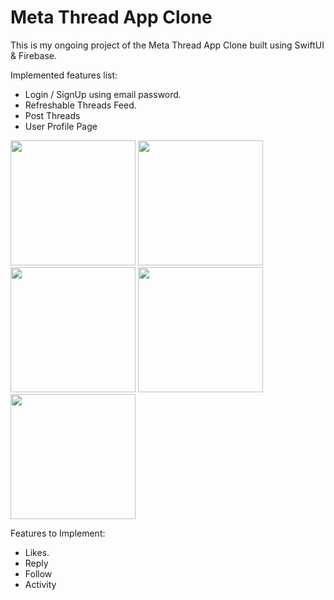 # Meta Thread App Clone

This is my ongoing project of the Meta Thread App Clone built using SwiftUI & Firebase.

Implemented features list:
* Login / SignUp using email password.
* Refreshable Threads Feed.
* Post Threads
* User Profile Page

<img src ="https://github.com/sultanhunter/ThreadsPro/assets/39861073/045a7912-21d4-4979-9dcf-bac3290c2280" width="200"  alt/>
<img src ="https://github.com/sultanhunter/ThreadsPro/assets/39861073/3cc5cef8-fd7f-4aca-9668-7861197c049d" width="200"  alt/>
<img src ="https://github.com/sultanhunter/ThreadsPro/assets/39861073/69a85fd7-cd9e-43bf-b563-b52a3a9bc95a" width="200"  alt/>
<img src ="https://github.com/sultanhunter/ThreadsPro/assets/39861073/f4d50d9f-37a2-4b58-be77-71d0413d10d6" width="200"  alt/>
<img src ="https://github.com/sultanhunter/ThreadsPro/assets/39861073/fde3a0b0-a7ce-4e09-b3d0-18ef05a6c417" width="200"  alt/> <br />

Features to Implement:
* Likes.
* Reply
* Follow
* Activity 
